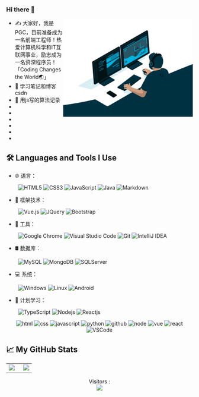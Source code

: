 ### Hi there 👋

<img align="right" width="350" alt="Code" src="https://github.com/Wandrys-dev/Wandrys-dev/blob/main/code.gif"/>

- ✍️  大家好，我是PGC，目前准备成为一名前端工程师！热爱计算机科学和IT互联网事业，励志成为一名资深程序员！「Coding Changes the World🌏」
- 📕  学习笔记和博客csdn
- 🧠 用js写的算法记录
-  
-  
-  
-  
-  
-  

## 🛠 Languages and Tools I Use

- 🌐 语言：

&emsp;&emsp;
![HTML5](https://img.shields.io/badge/-HTML5-E34F26?style=flat-square&logo=html5&logoColor=white)
![CSS3](https://img.shields.io/badge/-CSS3-1572B6?style=flat-square&logo=css3)
![JavaScript](https://img.shields.io/badge/-JavaScript-F7DF1E?style=flat-square&logo=javascript&logoColor=black)
![Java](https://img.shields.io/badge/-Java-whitesmoke?style=flat-square&logo=java&logoColor=black)
![Markdown](https://img.shields.io/badge/-Markdown-whitesmoke?style=flat&logo=markdown&logoColor=black)
<!-- ![Python](https://img.shields.io/badge/-Python-3776AB?style=flat-square&logo=python&logoColor=white) -->

- 📎 框架技术：

&emsp;&emsp;
![Vue.js](https://img.shields.io/badge/-Vue.js-4FC08D?style=flat-square&logo=vue.js&logoColor=white)
![JQuery](https://img.shields.io/badge/-JQuery-whitesmoke?style=flat-square&logo=jquery&logoColor=black)
![Bootstrap](https://img.shields.io/badge/-Bootstrap-7952B3?style=flat&logo=bootstrap&logoColor=white)

- 🧰 工具：

&emsp;&emsp;
![Google Chrome](https://img.shields.io/badge/Chrome-4285F4?style=flat-square&logo=GoogleChrome&logoColor=white)
![Visual Studio Code](https://img.shields.io/badge/-Visual%20Studio%20Code-007ACC?style=flat-square&logo=Visual%20Studio%20Code&logoColor=white)
![Git](https://img.shields.io/badge/-Git-F05032?style=flat&logo=git&logoColor=white)
![IntelliJ IDEA](https://img.shields.io/badge/-IntelliJ%20IDEA-whitesmoke?style=flat-square&logo=IntelliJ%20IDEA&logoColor=black)


- 🛢 数据库：

&emsp;&emsp;
![MySQL](https://img.shields.io/badge/-MySQL-4479A1?style=flat-square&logo=mysql&logoColor=white)
![MongoDB](https://img.shields.io/badge/-MongoDB-47A248?style=flat-square&logo=mongodb&logoColor=white)
![SQLServer](https://img.shields.io/badge/-SQLServer-whitesmoke?style=flat&logo=Microsoft%20SQL%20Server&logoColor=black)

- 💻 系统：

&emsp;&emsp;
![Windows](https://img.shields.io/badge/Windows-0078D6?style=flat-square&logo=windows&logoColor=white)
![Linux](https://img.shields.io/badge/Linux-FCC624?style=style=flat-square&logo=linux&logoColor=black)
![Android](https://img.shields.io/badge/Android-3DDC84?style=flat-square&logo=android&logoColor=white)
<!-- ![Windows](https://img.shields.io/badge/-Windows-333333?style=flat-square&logo=Windows)
![Linux](https://img.shields.io/badge/-Linux-333333?style=flat-square&logo=Linux)
![Android](https://img.shields.io/badge/-Android-333333?style=flat-square&logo=Android) -->

- 💪 计划学习：

&emsp;&emsp;
![TypeScript](https://img.shields.io/badge/TypeScript-3178C6?style=flat-square&logo=typescript&logoColor=black)
![Nodejs](https://img.shields.io/badge/-Nodejs-339933?style=flat-square&logo=Node.js&logoColor=white)
![Reactjs](https://img.shields.io/badge/-React.js-61DAFB?style=flat-square&logo=react&logoColor=black)
<!-- ![Docker](https://img.shields.io/badge/-Docker-FCC624?style=flat-square&logo=docker)
![Shell Script](https://img.shields.io/badge/shell_script-%4285F4.svg?style=style=flat-square&logo=gnu-bash&logoColor=white)
![C++](https://img.shields.io/badge/-C++-00599C?style=flat-square&logo=c) 
![PyCharm](https://img.shields.io/badge/-Pycharm-333333?style=flat&logo=Pycharm-code&logoColor=007ACC)
![C](https://img.shields.io/badge/c-%2300599C.svg?style=flat-square&logo=c&logoColor=white)
![C#](https://img.shields.io/badge/c%23-%23239120.svg?style=flat-square&logo=c-sharp&logoColor=white) -->

<!-- Gif -->
<div align="center">
  <img alt-"html5" src="https://media.giphy.com/media/XAxylRMCdpbEWUAvr8/giphy.gif" width="100" title="html">
  <img alt="css" src="https://media.giphy.com/media/fsEaZldNC8A1PJ3mwp/giphy.gif" width="100" title="css">
  <img alt="javascript" src="https://media3.giphy.com/media/ln7z2eWriiQAllfVcn/200w.webp" width="100" title="javascript">
  <img alt="python" src="https://i.giphy.com/media/LMt9638dO8dftAjtco/200.webp" width="100" title="python">
  <img alt="github" src="https://i.giphy.com/media/KzJkzjggfGN5Py6nkT/200.webp" width="100" title="github">
  <img alt="node" src="https://media.giphy.com/media/kdFc8fubgS31b8DsVu/giphy.gif" width="85" title="node">
  <img alt="vue" src="https://media.giphy.com/media/VgGthkhUvGgOit7Y9i/giphy.gif" width="100" title="node">
  <img alt="react" src="https://media.giphy.com/media/eNAsjO55tPbgaor7ma/giphy.gif" width="100" title="node">
  <img alt="VSCode" src="https://i.giphy.com/media/IdyAQJVN2kVPNUrojM/200.webp" width="100" title="vscode">
<!--   <img alt="idea" src="https://media.giphy.com/media/iJWXxAr2Za6EtN2Row/giphy.gif" width="100" title="node"> -->
</div>

## 📈 My GitHub Stats
<table width="100%"> 
  <tr>
    <td width="56.5%">
      <img src="https://github-readme-stats.vercel.app/api?username=peng-guangchuan&show_icons=true&theme=vue">
    </td>
    <td>
      <img src="https://github-readme-stats.vercel.app/api/top-langs/?username=peng-guangchuan&layout=compact&langs_count=8">
    </td>
  </tr>
</table>

<p align="center"> 
  Visitors :<br>
  <img src="https://profile-counter.glitch.me/peng-guangchuan/count.svg" />
</p>

<!--
**peng-guangchuan/peng-guangchuan** is a ✨ _special_ ✨ repository because its `README.md` (this file) appears on your GitHub profile.

Here are some ideas to get you started:

- 🔭 I’m currently working on ...
- 🌱 I’m currently learning ...
- 👯 I’m looking to collaborate on ...
- 🤔 I’m looking for help with ...
- 💬 Ask me about ...
- 📫 How to reach me: ...
- 😄 Pronouns: ...
- ⚡ Fun fact: ...
-->
